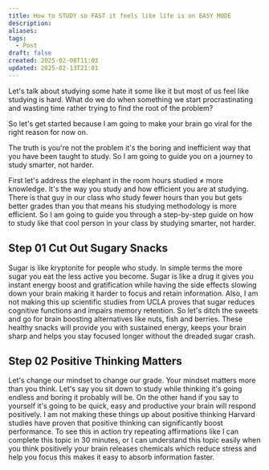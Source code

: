 ```yaml
---
title: How to STUDY so FAST it feels like life is on EASY MODE
description: 
aliases: 
tags:
  - Post
draft: false
created: 2025-02-08T11:03
updated: 2025-02-13T21:01
---
```

Let's talk about studying some hate it some like it but most of us feel like studying is hard. What do we do when something we start procrastinating and wasting time rather trying to find the root of the problem?

So let's get started because I am going to make your brain go viral for the right reason for now on.

The truth is you're not the problem it's the boring and inefficient way that you have been taught to study. So I am going to guide you on a journey to study smarter, not harder.

First let's address the elephant in the room hours studied $\neq$ more knowledge. It's the way you study and how efficient you are at studying. There is that guy in our class who study fewer hours than you but gets better grades than you that means his studying methodology is more efficient. So I am going to guide you through a step-by-step guide on how to study like that cool person in your class by studying smarter, not harder.

## Step 01 Cut Out Sugary Snacks

Sugar is like kryptonite for people who study. In simple terms the more sugar you eat the less active you become. Sugar is like a drug it gives you instant energy boost and gratification while having the side effects slowing down your brain making it harder to focus and retain information. Also, I am not making this up scientific studies from UCLA proves that sugar reduces cognitive functions and impairs memory retention. So let's ditch the sweets and go for brain boosting alternatives like nuts, fish and berries. These healthy snacks will provide you with sustained energy, keeps your brain sharp and helps you stay focused longer without the dreaded sugar crash.


## Step 02 Positive Thinking Matters

Let's change our mindset to change our grade. Your mindset matters more than you think. Let's say you sit down to study while thinking it's going endless and boring it probably will be. On the other hand if you say to yourself it's going to be quick, easy and productive your brain will respond positively. I am not making these things up about positive thinking Harvard studies have proven that positive thinking can significantly boost performance. To see this in action try repeating affirmations like I can complete this topic in 30 minutes, or I can understand this topic easily when you think positively your brain releases chemicals which reduce stress and help you focus this makes it easy to absorb information faster.

